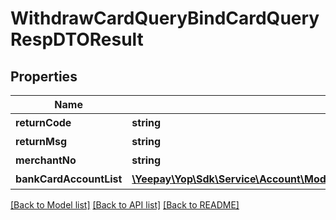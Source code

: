 # WithdrawCardQueryBindCardQueryRespDTOResult

## Properties
Name | Type | Description | Notes
------------ | ------------- | ------------- | -------------
**returnCode** | **string** | 返回码 | [optional] 
**returnMsg** | **string** | 返回信息 | [optional] 
**merchantNo** | **string** | 商户编号 | [optional] 
**bankCardAccountList** | [**\Yeepay\Yop\Sdk\Service\Account\Model\WithdrawCardQueryBankCardAccountResult[]**](WithdrawCardQueryBankCardAccountResult.md) | 提现卡列表 | [optional] 

[[Back to Model list]](../README.md#documentation-for-models) [[Back to API list]](../README.md#documentation-for-api-endpoints) [[Back to README]](../README.md)


